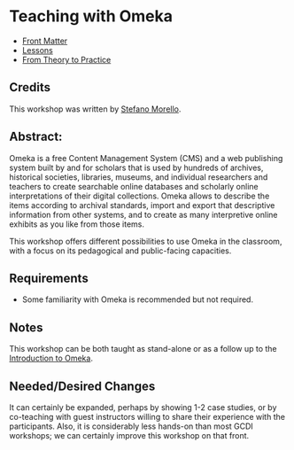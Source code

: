 # Teaching with Omeka

* [Front Matter](frontmatter.md)
* [Lessons](lessons.md)
* [From Theory to Practice](theorytopractice.med)

## Credits
This workshop was written by [Stefano Morello](https://github.com/smorello87).

## Abstract: 

Omeka is a free Content Management System (CMS) and a web publishing system built by and for scholars that is used by hundreds of archives, historical societies, libraries, museums, and individual researchers and teachers to create searchable online databases and scholarly online interpretations of their digital collections. Omeka allows to describe the items according to archival standards, import and export that descriptive information from other systems, and to create as many interpretive online exhibits as you like from those items.

This workshop offers different possibilities to use Omeka in the classroom, with a focus on its pedagogical and public-facing capacities.

## Requirements
- Some familiarity with Omeka is recommended but not required.

## Notes

This workshop can be both taught as stand-alone or as a follow up to the [Introduction to Omeka](https://github.com/smorello87/intro-to-omeka).

## Needed/Desired Changes 
It can certainly be expanded, perhaps by showing 1-2 case studies, or by co-teaching with guest instructors willing to share their experience with the participants. Also, it is considerably less hands-on than most GCDI workshops; we can certainly improve this workshop on that front.

